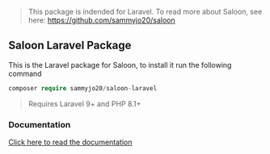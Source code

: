 > This package is indended for Laravel. To read more about Saloon, see here: https://github.com/sammyjo20/saloon

## Saloon Laravel Package

This is the Laravel package for Saloon, to install it run the following command

```php
composer require sammyjo20/saloon-laravel
```
>Requires Laravel 9+ and PHP 8.1+

### Documentation

[Click here to read the documentation](https://docs.saloon.dev/v/2)
